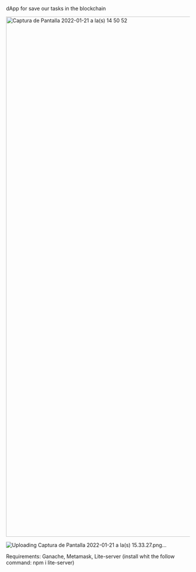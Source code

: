 dApp for save our tasks in the blockchain

<img width="1423" alt="Captura de Pantalla 2022-01-21 a la(s) 14 50 52" src="https://user-images.githubusercontent.com/80055841/150581122-f01a9f5b-70d3-4061-80c8-f6b415dc261f.png">

![Uploading Captura de Pantalla 2022-01-21 a la(s) 15.33.27.png…]()



Requirements:
Ganache, 
 Metamask,
 Lite-server (install whit the follow command: npm i lite-server)

